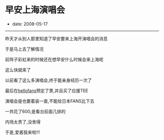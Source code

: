 # 早安上海演唱会

- date: 2008-05-17

--------------------------


昨天才从别人那里知道了早安要来上海开演唱会的消息



于是马上去了解情况

前阵子彩虹来的时候还在想早安什么时候会来上海呢

这么快就来了

以前看了这么多演唱会,终于能亲身经历一次了

最后在[hellofans](http://www.hellofans.org/index.php)预定了票,并且买了应援TEE

演唱会是也要着装一直,不能给日本FANS比下去

一共花了600,是看台前面几排的

内场太贵了,没舍得

于是,爱酱我来啦!!!
